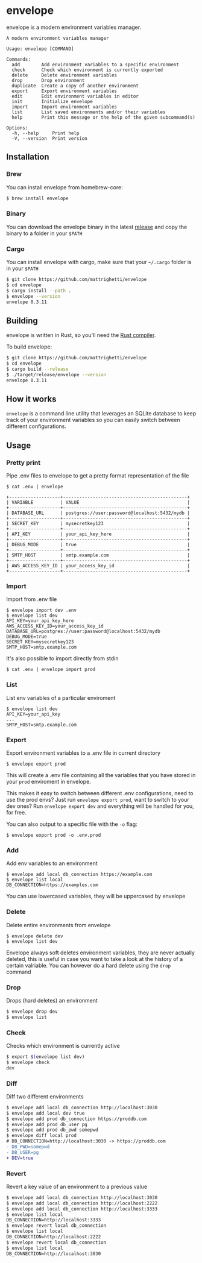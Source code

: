 # envelope
envelope is a modern environment variables manager.

```
A modern environment variables manager

Usage: envelope [COMMAND]

Commands:
  add        Add environment variables to a specific environment
  check      Check which environment is currently exported
  delete     Delete environment variables
  drop       Drop environment
  duplicate  Create a copy of another environment
  export     Export environment variables
  edit       Edit environment variables in editor
  init       Initialize envelope
  import     Import environment variables
  list       List saved environments and/or their variables
  help       Print this message or the help of the given subcommand(s)

Options:
  -h, --help     Print help
  -V, --version  Print version
```

## Installation

### Brew
You can install envelope from homebrew-core:
```sh
$ brew install envelope
```

### Binary
You can download the envelope binary in the latest
[release](https://github.com/mattrighetti/envelope/releases/latest) and copy the
binary to a folder in your `$PATH`

### Cargo
You can install envelope with cargo, make sure that your `~/.cargo` folder is in
your `$PATH`
```sh
$ git clone https://github.com/mattrighetti/envelope
$ cd envelope
$ cargo install --path .
$ envelope --version
envelope 0.3.11
```

## Building
envelope is written in Rust, so you'll need the [Rust
compiler](https://www.rust-lang.org/).

To build envelope:
```sh
$ git clone https://github.com/mattrighetti/envelope
$ cd envelope
$ cargo build --release
$ ./target/release/envelope --version
envelope 0.3.11
```

## How it works
`envelope` is a command line utility that leverages an SQLite database
to keep track of your environment variables so you can easily switch between
different configurations.

## Usage

### Pretty print
Pipe .env files to envelope to get a pretty format representation of the file
```
$ cat .env | envelope

+-------------------+----------------------------------------------+
| VARIABLE          | VALUE                                        |
+-------------------+----------------------------------------------+
| DATABASE_URL      | postgres://user:password@localhost:5432/mydb |
+-------------------+----------------------------------------------+
| SECRET_KEY        | mysecretkey123                               |
+-------------------+----------------------------------------------+
| API_KEY           | your_api_key_here                            |
+-------------------+----------------------------------------------+
| DEBUG_MODE        | true                                         |
+-------------------+----------------------------------------------+
| SMTP_HOST         | smtp.example.com                             |
+-------------------+----------------------------------------------+
| AWS_ACCESS_KEY_ID | your_access_key_id                           |
+-------------------+----------------------------------------------+
```

### Import
Import from .env file

```
$ envelope import dev .env
$ envelope list dev
API_KEY=your_api_key_here
AWS_ACCESS_KEY_ID=your_access_key_id
DATABASE_URL=postgres://user:password@localhost:5432/mydb
DEBUG_MODE=true
SECRET_KEY=mysecretkey123
SMTP_HOST=smtp.example.com
```

It's also possible to import directly from stdin
```
$ cat .env | envelope import prod
```

### List
List env variables of a particular enviroment
```
$ envelope list dev
API_KEY=your_api_key
...
SMTP_HOST=smtp.example.com
```

### Export
Export environment variables to a .env file in current directory
```
$ envelope export prod
```
This will create a .env file containing all the variables that you have stored
in your `prod` enviroment in envelope.

This makes it easy to switch between different .env configurations, need to use the
prod envs? Just run `envelope export prod`, want to switch to your dev ones? Run
`envelope export dev` and everything will be handled for you, for free.

You can also output to a specific file with the `-o` flag:
```
$ envelope export prod -o .env.prod
```

### Add
Add env variables to an environment
```
$ envelope add local db_connection https://example.com
$ envelope list local
DB_CONNECTION=https://examples.com
```
You can use lowercased variables, they will be uppercased by envelope

### Delete
Delete entire environments from envelope
```
$ envelope delete dev
$ envelope list dev
```
Envelope always soft deletes environment variables, they are never actually
deleted, this is useful in case you want to take a look at the history of a
certain valriable. You can however do a hard delete using the `drop` command

### Drop
Drops (hard deletes) an environment
```sh
$ envelope drop dev
$ envelope list
```

### Check
Checks which environment is currently active
```sh
$ export $(envelope list dev)
$ envelope check
dev
```

### Diff
Diff two different environments
```diff
$ envelope add local db_connection http://localhost:3030
$ envelope add local dev true
$ envelope add prod db_connection https://proddb.com
$ envelope add prod db_user pg
$ envelope add prod db_pwd somepwd
$ envelope diff local prod
# DB_CONNECTION=http://localhost:3030 -> https://proddb.com
- DB_PWD=somepwd
- DB_USER=pg
+ DEV=true
```

### Revert
Revert a key value of an environment to a previous value
```diff
$ envelope add local db_connection http://localhost:3030
$ envelope add local db_connection http://localhost:2222
$ envelope add local db_connection http://localhost:3333
$ envelope list local
DB_CONNECTION=http://localhost:3333
$ envelope revert local db_connection
$ envelope list local
DB_CONNECTION=http://localhost:2222
$ envelope revert local db_connection
$ envelope list local
DB_CONNECTION=http://localhost:3030
```
